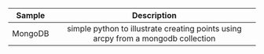 | Sample  | Description    |
| :---:   | :---: |
| MongoDB | simple python to illustrate creating points using arcpy from a mongodb collection   |